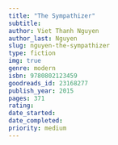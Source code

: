 ```yaml
---
title: "The Sympathizer"
subtitle: 
author: Viet Thanh Nguyen
author_last: Nguyen
slug: nguyen-the-sympathizer
type: fiction
img: true
genre: modern
isbn: 9780802123459
goodreads_id: 23168277
publish_year: 2015
pages: 371
rating: 
date_started:
date_completed:
priority: medium
---
```

